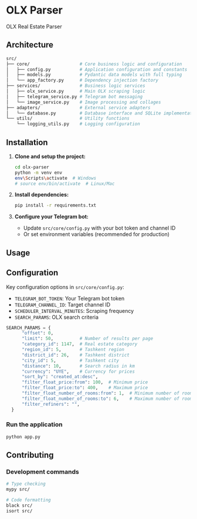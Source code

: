 # OLX Parser

OLX Real Estate Parser

## Architecture

```bash
src/
├── core/                   # Core business logic and configuration
│   ├── config.py           # Application configuration and constants
│   ├── models.py           # Pydantic data models with full typing
│   └── app_factory.py      # Dependency injection factory
├── services/               # Business logic services
│   ├── olx_service.py      # Main OLX scraping logic
│   ├── telegram_service.py # Telegram bot messaging
│   └── image_service.py    # Image processing and collages
├── adapters/               # External service adapters
│   └── database.py         # Database interface and SQLite implementation
└── utils/                  # Utility functions
    └── logging_utils.py    # Logging configuration
```

## Installation

1. **Clone and setup the project:**

   ```bash
   cd olx-parser
   python -m venv env
   env\Scripts\activate  # Windows
   # source env/bin/activate  # Linux/Mac
   ```

2. **Install dependencies:**

   ```bash
   pip install -r requirements.txt
   ```

3. **Configure your Telegram bot:**
   - Update `src/core/config.py` with your bot token and channel ID
   - Or set environment variables (recommended for production)

## Usage

## Configuration

Key configuration options in `src/core/config.py`:

- `TELEGRAM_BOT_TOKEN`: Your Telegram bot token
- `TELEGRAM_CHANNEL_ID`: Target channel ID
- `SCHEDULER_INTERVAL_MINUTES`: Scraping frequency
- `SEARCH_PARAMS`: OLX search criteria

```py
SEARCH_PARAMS = {
      "offset": 0,
      "limit": 50,          # Number of results per page
      "category_id": 1147,  # Real estate category
      "region_id": 5,       # Tashkent region
      "district_id": 26,    # Tashkent district
      "city_id": 5,         # Tashkent city
      "distance": 10,       # Search radius in km
      "currency": "UYE",    # Currency for prices
      "sort_by": "created_at:desc",
      "filter_float_price:from": 100,  # Minimum price
      "filter_float_price:to": 400,    # Maximum price
      "filter_float_number_of_rooms:from": 1,  # Minimum number of rooms
      "filter_float_number_of_rooms:to": 6,    # Maximum number of rooms
      "filter_refiners": "",
  }
```

### Run the application

```bash
python app.py
```

## Contributing

### Development commands

```bash
# Type checking
mypy src/

# Code formatting
black src/
isort src/
```

